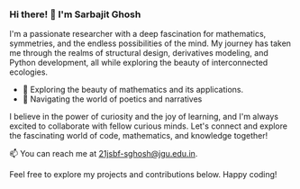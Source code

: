 ### Hi there! 👋 I'm Sarbajit Ghosh

I'm a passionate researcher with a deep fascination for mathematics, symmetries, and the endless possibilities of the mind. My journey has taken me through the realms of structural design, derivatives modeling, and Python development, all while exploring the beauty of interconnected ecologies.

- 🧠 Exploring the beauty of mathematics and its applications.
- 🌿 Navigating the world of poetics and narratives

I believe in the power of curiosity and the joy of learning, and I'm always excited to collaborate with fellow curious minds. Let's connect and explore the fascinating world of code, mathematics, and knowledge together!

📫 You can reach me at [21jsbf-sghosh@jgu.edu.in](mailto:21jsbf-sghosh@jgu.edu.in).

Feel free to explore my projects and contributions below. Happy coding!


<!---
goldilock-zone/goldilock-zone is a ✨ special ✨ repository because its `README.md` (this file) appears on your GitHub profile.
You can click the Preview link to take a look at your changes.
--->
